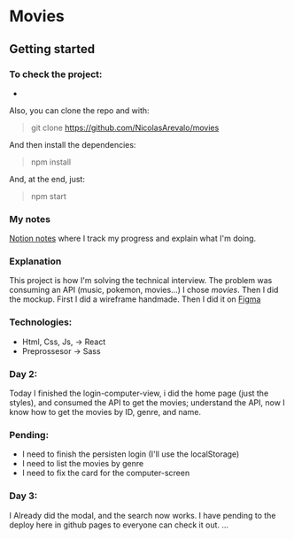 # Movies
## Getting started
### To check the project:

-

Also, you can clone the repo and with:

>git clone https://github.com/NicolasArevalo/movies 

And then install the dependencies:

>npm install

And, at the end, just:

>npm start

### My notes

[Notion notes](https://nicolasarevalo.notion.site/Technical-interview-IndiGo-4907174803914799878bbf167e55a79b) where I track my progress and explain what I'm doing.

### Explanation

This project is how I'm solving the technical interview. The problem was consuming an API (music, pokemon, movies...) I chose _movies_. 
Then I did the mockup. First I did a wireframe handmade. Then I did it on [Figma](https://www.figma.com/file/sf4ubNZJqskHrNdgL6QaiF/IndiGO-movies)

### Technologies:

* Html, Css, Js, -> React
* Preprossesor -> Sass

### Day 2:

Today I finished the login-computer-view, i did the home page (just the styles), and consumed the API to get the movies; understand the API, now I know how to get the movies by ID, genre, and name.

### Pending:



* I need to finish the persisten login (I'll use the localStorage)
* I need to list the movies by genre
* I need to fix the card for the computer-screen

### Day 3:

I Already did the modal, and the search now works. I have pending to the deploy here in github pages to everyone can check it out.
...






